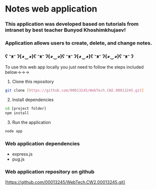 # Notes web application
### This application was developed based on tutorials from intranet by best teacher Bunyod Khoshimkhujaev!
### Application allows users to create, delete, and change notes.

### ʕ ᵔᴥᵔ ʔ(◕‿◕)ʕ ᵔᴥᵔ ʔ(◕‿◕)ʕ ᵔᴥᵔ ʔ(◕‿◕)ʕ ᵔᴥᵔ ʔ(◕‿◕)ʕ ᵔᴥᵔ ʔ

To use this web app locally you just need to follow the steps included below->->->

1. Clone this repository
```bash
git clone [https://github.com/00013245/WebTech.CW2.00013245.git]
```

2. Install dependencies
```bash
cd [project folder]
npm install
```

3. Run the application
```bash
node app
```

### Web application dependencies
- express.js
- pug.js

### Web application repository on github
[https://github.com/00013245/WebTech.CW2.00013245.git]


